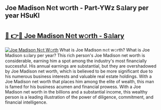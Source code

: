 ## Joe Madison N𝚎t w𝚘rth - Part-YWz S𝚊lary per year HSuKl

# <h2><a href="http://gc0dvbl.nevu.top/?p=Joe+Madison">🔗 👉🔴 Joe Madison N𝚎t w𝚘rth - S𝚊lary</a></h2>

[![Joe Madison N𝚎t W𝚘rth](https://i.imgur.com/Oavwk0R.jpeg)](http://gc0dvbl.nevu.top/?p=Joe+Madison)
What is Joe Madison n𝚎t w𝚘rth? What is Joe Madison s𝚊lary per year?
This rich person's Joe Madison net worth is considerable, earning him a spot among the industry's most financially successful. His annual earnings are substantial, but they are overshadowed by Joe Madison net worth, which is believed to be more significant due to his numerous business interests and valuable real estate holdings. With a Joe Madison net worth that places him among the elite of wealth, this man is famed for his business acumen and financial prowess. With a Joe Madison net worth in the billions and a substantial income, this wealthy person is a leading illustration of the power of diligence, commitment, and financial intelligence.
